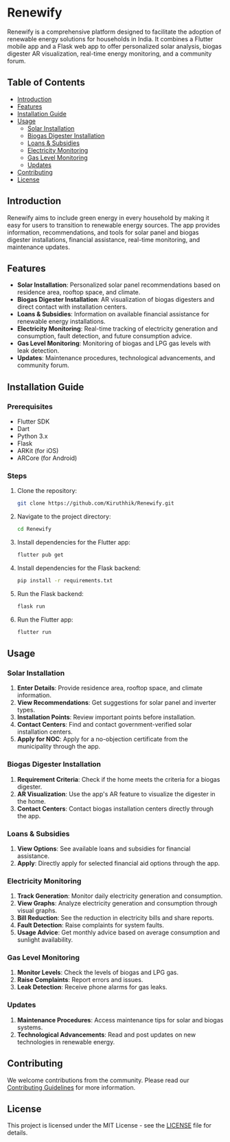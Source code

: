 # Renewify

Renewify is a comprehensive platform designed to facilitate the adoption of renewable energy solutions for households in India. It combines a Flutter mobile app and a Flask web app to offer personalized solar analysis, biogas digester AR visualization, real-time energy monitoring, and a community forum.

## Table of Contents

- [Introduction](#introduction)
- [Features](#features)
- [Installation Guide](#installation-guide)
- [Usage](#usage)
  - [Solar Installation](#solar-installation)
  - [Biogas Digester Installation](#biogas-digester-installation)
  - [Loans & Subsidies](#loans--subsidies)
  - [Electricity Monitoring](#electricity-monitoring)
  - [Gas Level Monitoring](#gas-level-monitoring)
  - [Updates](#updates)
- [Contributing](#contributing)
- [License](#license)

## Introduction

Renewify aims to include green energy in every household by making it easy for users to transition to renewable energy sources. The app provides information, recommendations, and tools for solar panel and biogas digester installations, financial assistance, real-time monitoring, and maintenance updates.

## Features

- **Solar Installation**: Personalized solar panel recommendations based on residence area, rooftop space, and climate.
- **Biogas Digester Installation**: AR visualization of biogas digesters and direct contact with installation centers.
- **Loans & Subsidies**: Information on available financial assistance for renewable energy installations.
- **Electricity Monitoring**: Real-time tracking of electricity generation and consumption, fault detection, and future consumption advice.
- **Gas Level Monitoring**: Monitoring of biogas and LPG gas levels with leak detection.
- **Updates**: Maintenance procedures, technological advancements, and community forum.

## Installation Guide

### Prerequisites

- Flutter SDK
- Dart
- Python 3.x
- Flask
- ARKit (for iOS)
- ARCore (for Android)

### Steps

1. Clone the repository:
    ```bash
    git clone https://github.com/Kiruthhik/Renewify.git
    ```
2. Navigate to the project directory:
    ```bash
    cd Renewify
    ```
3. Install dependencies for the Flutter app:
    ```bash
    flutter pub get
    ```
4. Install dependencies for the Flask backend:
    ```bash
    pip install -r requirements.txt
    ```
5. Run the Flask backend:
    ```bash
    flask run
    ```
6. Run the Flutter app:
    ```bash
    flutter run
    ```

## Usage

### Solar Installation

1. **Enter Details**: Provide residence area, rooftop space, and climate information.
2. **View Recommendations**: Get suggestions for solar panel and inverter types.
3. **Installation Points**: Review important points before installation.
4. **Contact Centers**: Find and contact government-verified solar installation centers.
5. **Apply for NOC**: Apply for a no-objection certificate from the municipality through the app.

### Biogas Digester Installation

1. **Requirement Criteria**: Check if the home meets the criteria for a biogas digester.
2. **AR Visualization**: Use the app's AR feature to visualize the digester in the home.
3. **Contact Centers**: Contact biogas installation centers directly through the app.

### Loans & Subsidies

1. **View Options**: See available loans and subsidies for financial assistance.
2. **Apply**: Directly apply for selected financial aid options through the app.

### Electricity Monitoring

1. **Track Generation**: Monitor daily electricity generation and consumption.
2. **View Graphs**: Analyze electricity generation and consumption through visual graphs.
3. **Bill Reduction**: See the reduction in electricity bills and share reports.
4. **Fault Detection**: Raise complaints for system faults.
5. **Usage Advice**: Get monthly advice based on average consumption and sunlight availability.

### Gas Level Monitoring

1. **Monitor Levels**: Check the levels of biogas and LPG gas.
2. **Raise Complaints**: Report errors and issues.
3. **Leak Detection**: Receive phone alarms for gas leaks.

### Updates

1. **Maintenance Procedures**: Access maintenance tips for solar and biogas systems.
2. **Technological Advancements**: Read and post updates on new technologies in renewable energy.

## Contributing

We welcome contributions from the community. Please read our [Contributing Guidelines](CONTRIBUTING.md) for more information.

## License

This project is licensed under the MIT License - see the [LICENSE](LICENSE) file for details.
